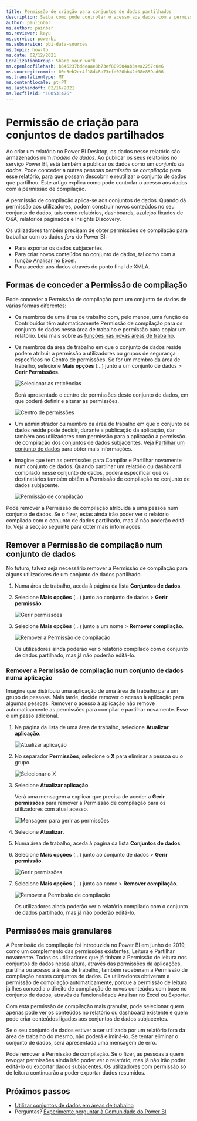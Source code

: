 ```yaml
---
title: Permissão de criação para conjuntos de dados partilhados
description: Saiba como pode controlar o acesso aos dados com a permissão de Compilação.
author: paulinbar
ms.author: painbar
ms.reviewer: kayu
ms.service: powerbi
ms.subservice: pbi-data-sources
ms.topic: how-to
ms.date: 02/12/2021
LocalizationGroup: Share your work
ms.openlocfilehash: b646237bddeaae8b73ef809504ab3aea2257c0e6
ms.sourcegitcommit: 00e3eb2ec4f18d48a73cfd020bb42d08e859ad06
ms.translationtype: MT
ms.contentlocale: pt-PT
ms.lasthandoff: 02/16/2021
ms.locfileid: "100531476"
---
```

# <a name="build-permission-for-shared-datasets"></a>Permissão de criação para conjuntos de dados partilhados

Ao criar um relatório no Power BI Desktop, os dados nesse relatório são armazenados num *modelo de dados*. Ao publicar os seus relatórios no serviço Power BI, está também a publicar os dados como um *conjunto de dados*. Pode conceder a outras pessoas *permissão de compilação* para esse relatório, para que possam descobrir e reutilizar o conjunto de dados que partilhou. Este artigo explica como pode controlar o acesso aos dados com a permissão de compilação.

A permissão de compilação aplica-se aos conjuntos de dados. Quando dá permissão aos utilizadores, podem construir novos conteúdos no seu conjunto de dados, tais como relatórios, dashboards, azulejos fixados de Q&A, relatórios paginados e Insights Discovery. 

Os utilizadores também precisam de obter permissões de compilação para trabalhar com os dados *fora* do Power BI:

- Para exportar os dados subjacentes.
- Para criar novos conteúdos no conjunto de dados, tal como com a função [Analisar no Excel](../collaborate-share/service-analyze-in-excel.md).
- Para aceder aos dados através do ponto final de XMLA.

## <a name="ways-to-give-build-permission"></a>Formas de conceder a Permissão de compilação

Pode conceder a Permissão de compilação para um conjunto de dados de várias formas diferentes:

- Os membros de uma área de trabalho com, pelo menos, uma função de Contribuidor têm automaticamente Permissão de compilação para os conjunto de dados nessa área de trabalho e permissão para copiar um relatório. Leia mais sobre as [funções nas novas áreas de trabalho](../collaborate-share/service-new-workspaces.md#roles-in-the-new-workspaces).
 
- Os membros da área de trabalho em que o conjunto de dados reside podem atribuir a permissão a utilizadores ou grupos de segurança específicos no Centro de permissões. Se for um membro da área de trabalho, selecione **Mais opções** (…) junto a um conjunto de dados > **Gerir Permissões**.

    ![Selecionar as reticências](media/service-datasets-build-permissions/power-bi-dataset-permissions-new-look.png)

    Será apresentado o centro de permissões deste conjunto de dados, em que poderá definir e alterar as permissões.

    ![Centro de permissões](media/service-datasets-build-permissions/power-bi-dataset-remove-permissions-no-callouts.png)

- Um administrador ou membro da área de trabalho em que o conjunto de dados reside pode decidir, durante a publicação da aplicação, dar também aos utilizadores com permissão para a aplicação a permissão de compilação dos conjuntos de dados subjacentes. Veja [Partilhar um conjunto de dados](service-datasets-share.md) para obter mais informações.

- Imagine que tem as permissões para Compilar e Partilhar novamente num conjunto de dados. Quando partilhar um relatório ou dashboard compilado nesse conjunto de dados, poderá especificar que os destinatários também obtêm a Permissão de compilação no conjunto de dados subjacente.

    ![Permissão de compilação](media/service-datasets-build-permissions/power-bi-share-report-allow-users.png)

Pode remover a Permissão de compilação atribuída a uma pessoa num conjunto de dados. Se o fizer, estas ainda irão poder ver o relatório compilado com o conjunto de dados partilhado, mas já não poderão editá-lo. Veja a secção seguinte para obter mais informações.

## <a name="remove-build-permission-for-a-dataset"></a>Remover a Permissão de compilação num conjunto de dados

No futuro, talvez seja necessário remover a Permissão de compilação para alguns utilizadores de um conjunto de dados partilhado. 

1. Numa área de trabalho, aceda à página da lista **Conjuntos de dados**. 
1. Selecione **Mais opções** (...) junto ao conjunto de dados > **Gerir permissão**.

    ![Gerir permissões](media/service-datasets-build-permissions/power-bi-dataset-permissions-new-look.png)

1. Selecione **Mais opções** (...) junto a um nome > **Remover compilação**.

    ![Remover a Permissão de compilação](media/service-datasets-build-permissions/power-bi-dataset-remove-build-permissions.png)

    Os utilizadores ainda poderão ver o relatório compilado com o conjunto de dados partilhado, mas já não poderão editá-lo.

### <a name="remove-build-permission-for-a-dataset-in-an-app"></a>Remover a Permissão de compilação num conjunto de dados numa aplicação

Imagine que distribuiu uma aplicação de uma área de trabalho para um grupo de pessoas. Mais tarde, decide remover o acesso à aplicação para algumas pessoas. Remover o acesso à aplicação não remove automaticamente as permissões para compilar e partilhar novamente. Esse é um passo adicional. 

1. Na página da lista de uma área de trabalho, selecione **Atualizar aplicação**. 

    ![Atualizar aplicação](media/service-datasets-build-permissions/power-bi-app-update.png)

1. No separador **Permissões**, selecione o **X** para eliminar a pessoa ou o grupo. 

    ![Selecionar o X](media/service-datasets-build-permissions/power-bi-app-delete-user.png)
1. Selecione **Atualizar aplicação**.

    Verá uma mensagem a explicar que precisa de aceder a **Gerir permissões** para remover a Permissão de compilação para os utilizadores com atual acesso. 

    ![Mensagem para gerir as permissões](media/service-datasets-build-permissions/power-bi-dataset-app-remove-message.png)

1. Selecione **Atualizar**.

1. Numa área de trabalho, aceda à pagina da lista **Conjuntos de dados**. 
1. Selecione **Mais opções** (...) junto ao conjunto de dados > **Gerir permissão**.

    ![Gerir permissões](media/service-datasets-build-permissions/power-bi-dataset-permissions-new-look.png)

1. Selecione **Mais opções** (...) junto ao nome > **Remover compilação**.

    ![Remover a Permissão de compilação](media/service-datasets-build-permissions/power-bi-dataset-remove-build-permissions.png)

    Os utilizadores ainda poderão ver o relatório compilado com o conjunto de dados partilhado, mas já não poderão editá-lo.

## <a name="more-granular-permissions"></a>Permissões mais granulares

A Permissão de compilação foi introduzida no Power BI em junho de 2019, como um complemento das permissões existentes, Leitura e Partilhar novamente. Todos os utilizadores que já tinham a Permissão de leitura nos conjuntos de dados nessa altura, através das permissões da aplicações, partilha ou acesso a áreas de trabalho, também receberam a Permissão de compilação nestes conjuntos de dados. Os utilizadores obtiveram a permissão de compilação automaticamente, porque a permissão de leitura já lhes concedia o direito de compilação de novos conteúdos com base no conjunto de dados, através da funcionalidade Analisar no Excel ou Exportar.

Com esta permissão de compilação mais granular, pode selecionar quem apenas pode ver os conteúdos no relatório ou dashboard existente e quem pode criar conteúdos ligados aos conjuntos de dados subjacentes.

Se o seu conjunto de dados estiver a ser utilizado por um relatório fora da área de trabalho do mesmo, não poderá eliminá-lo. Se tentar eliminar o conjunto de dados, será apresentada uma mensagem de erro.

Pode remover a Permissão de compilação. Se o fizer, as pessoas a quem revogar permissões ainda irão poder ver o relatório, mas já não irão poder editá-lo ou exportar dados subjacentes. Os utilizadores com permissão só de leitura continuarão a poder exportar dados resumidos. 

## <a name="next-steps"></a>Próximos passos

- [Utilizar conjuntos de dados em áreas de trabalho](service-datasets-across-workspaces.md)
- Perguntas? [Experimente perguntar à Comunidade do Power BI](https://community.powerbi.com/)
